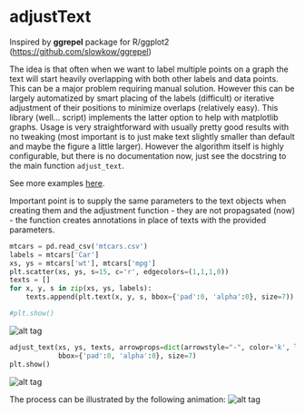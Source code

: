 # adjustText

Inspired by **ggrepel** package for R/ggplot2 (https://github.com/slowkow/ggrepel)

The idea is that often when we want to label multiple points on a graph the text will start heavily overlapping with both other labels and data points. This can be a major problem requiring manual solution. However this can be largely automatized by smart placing of the labels (difficult) or iterative adjustment of their positions to minimize overlaps (relatively easy). This library (well... script) implements the latter option to help with matplotlib graphs. Usage is very straightforward with usually pretty good results with no tweaking (most important is to just make text slightly smaller than default and maybe the figure a little larger). However the algorithm itself is highly configurable, but there is no documentation now, just see the docstring to the main function `adjust_text`.

See more examples [here].

Important point is to supply the same parameters to the text objects when creating them and the adjustment function - they are not propagsated (now) - the function creates annotations in place of texts with the provided parameters.

```python
mtcars = pd.read_csv('mtcars.csv')
labels = mtcars['Car']
xs, ys = mtcars['wt'], mtcars['mpg']
plt.scatter(xs, ys, s=15, c='r', edgecolors=(1,1,1,0))
texts = []
for x, y, s in zip(xs, ys, labels):
    texts.append(plt.text(x, y, s, bbox={'pad':0, 'alpha':0}, size=7))

#plt.show()
```
![alt tag](https://raw.github.com/Phlya/adjustText/master/examples/mtcars_before.png)
```python
adjust_text(xs, ys, texts, arrowprops=dict(arrowstyle="-", color='k', lw=0.5),
            bbox={'pad':0, 'alpha':0}, size=7)
plt.show()
```
![alt tag](https://raw.github.com/Phlya/adjustText/master/examples/mtcars_after.png)

The process can be illustrated by the following animation:
![alt tag](https://raw.github.com/Phlya/adjustText/master/examples/animation.gif)

[here]: https://github.com/Phlya/adjustText/blob/master/examples.md
